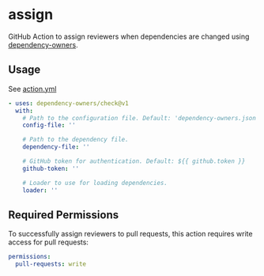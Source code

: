 # assign

GitHub Action to assign reviewers when dependencies are changed using [dependency-owners](https://github.com/dependency-owners/dependency-owners).

## Usage

See [action.yml](action.yml)

```yaml
- uses: dependency-owners/check@v1
  with:
    # Path to the configuration file. Default: 'dependency-owners.json'
    config-file: ''

    # Path to the dependency file.
    dependency-file: ''

    # GitHub token for authentication. Default: ${{ github.token }}
    github-token: ''

    # Loader to use for loading dependencies.
    loader: ''
```

## Required Permissions

To successfully assign reviewers to pull requests, this action requires write access for pull requests:

```yaml
permissions:
  pull-requests: write
```

